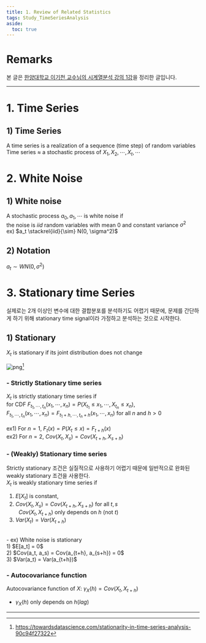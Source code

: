 ```yaml
---
title: 1. Review of Related Statistics
tags: Study_TimeSeriesAnalysis
aside:
  toc: true
---
```


# Remarks
본 글은 [한양대학교 이기천 교수님의 시계열분석 강의 1강](https://www.youtube.com/watch?v=hCl8zTYM4So&list=PLSN_PltQeOyjnE4AnJyQUlHXNwE_hVtKL&index=1)을 정리한 글입니다.

<!--more-->

---

# 1. Time Series
## 1) **Time Series**
A time series is a realization of a sequence (time step) of random variables <br>
Time series $\approx$ a stochastic process of $X_1, X_2, \cdots, X_t, \cdots$ <br>


# 2. White Noise
## 1) **White noise**
A stochastic process $a_0, a_1, \cdots$ is white noise if <br>
the noise is $iid$ random variables with mean $0$ and constant variance $\sigma^2$ <br>
ex) $a_t \stackrel{iid}{\sim} N(0, \sigma^2)$

## 2) **Notation**
$a_t \sim WN(0, \sigma^2)$


# 3. Stationary time Series
실제로는 2개 이상인 변수에 대한 결합분포를 분석하기도 어렵기 때문에, 문제를 간단하게 하기 위해 stationary time signal이라 가정하고 분석하는 것으로 시작한다. <br>

## 1) **Stationary**
$X_t$ is stationary if its joint distribution does not change

![png](https://miro.medium.com/max/1419/1*tkx0_wwQ2JT7pSlTeg4yzg.png)[^1]

### - Strictly Stationary time series
$X_t$ is strictly stationary time series if <br>
for CDF $F_{t_1, \cdots, t_n}(x_1, \cdots, x_n) = P(X_{t_1} \leq x_1, \cdots, X_{t_n} \leq x_n)$, <br>
$F_{t_1, \cdots, t_n}(x_1, \cdots, x_n) = F_{t_1+h, \cdots, t_n+h}(x_1, \cdots, x_n)$ for all $n$ and $h > 0$ <br>
<br>
ex1) For $n=1, \ F_t(x) = P(X_t \leq x) = F_{t+h}(x)$ <br>
ex2) For $n=2, \ Cov(X_t, X_s) = Cov(X_{t+h}, X_{s+h})$

### - (Weakly) Stationary time series
Strictly stationary 조건은 실질적으로 사용하기 어렵기 때문에 일반적으로 완화된 weakly stationary 조건을 사용한다. <br>
$X_t$ is weakly stationary time series if <br>
1) $E[X_t]$ is constant, <br>
2) $Cov(X_t, X_s) = Cov(X_{t+h}, X_{s+h})$ for all $t, s$ <br>
&nbsp; $Cov(X_t, X_{t+h})$ only depends on $h$ (not $t$) <br>
3) $Var(X_t) = Var(X_{t+h})$ <br>
<br>
- ex) White noise is stationary <br>
1) $E[a_t] = 0$ <br>
2) $Cov(a_t, a_s) = Cov(a_{t+h}, a_{s+h}) = 0$ <br>
3) $Var(a_t) = Var(a_{t+h})$

### - Autocovariance function
Autocovariance function of $X$: $\gamma_X(h) = Cov(X_t, X_{t+h})$ <br>
- $\gamma_X(h)$ only depends on $h$(*lag*)


---

[^1]: https://towardsdatascience.com/stationarity-in-time-series-analysis-90c94f27322
